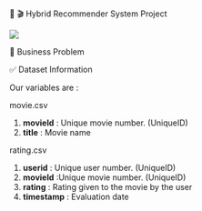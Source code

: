 :movie_camera: :clapper: Hybrid Recommender System Project

![](https://miro.medium.com/max/1132/1*N0-ikjPv4RUVvS-6KCgLPg.jpeg)


 :file_folder:  Business Problem
 



:white_check_mark:  Dataset Information



Our variables are :

movie.csv

1. **movieId** : Unique movie number. (UniqueID)
2. **title** : Movie name

rating.csv

1. **userid** : Unique user number. (UniqueID)
2. **movieId** :Unique movie number. (UniqueID)
3. **rating** : Rating given to the movie by the user
4. **timestamp** : Evaluation date
